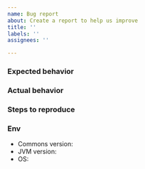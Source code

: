 ```yaml
---
name: Bug report
about: Create a report to help us improve
title: ''
labels: ''
assignees: ''

---
```


### Expected behavior

### Actual behavior

### Steps to reproduce

### Env
- Commons version: 
- JVM version: 
- OS:

